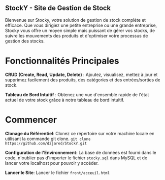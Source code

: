 ## StockY - Site de Gestion de Stock 
Bienvenue sur Stocky, votre solution de gestion de stock complète et efficace. 
Que vous dirigiez une petite entreprise ou une grande entreprise, Stocky vous offre un moyen simple mais puissant de gérer vos stocks, de suivre les mouvements des produits et d'optimiser votre processus de gestion des stocks.

# Fonctionnalités Principales

**CRUD (Create, Read, Update, Delete)** : Ajoutez, visualisez, mettez à jour et supprimez facilement des produits, des catégories et des entrées/sorties de stock.

**Tableau de Bord Intuitif** : Obtenez une vue d'ensemble rapide de l'état actuel de votre stock grâce à notre tableau de bord intuitif.

# Commencer
**Clonage du Référentiel**: Clonez ce répertoire sur votre machine locale en utilisant la commande git clone.
`git clone https://github.com/d2jared/StockY.git`

**Configuration de l'Environnement**: La base de données est fourni dans le code, n'oublier pas d'importer le fichier `stocky.sql` dans MySQL et de lancer votre localhost pour pouvoir y accéder.

**Lancer le Site**: Lancer le fichier `front/acceuil.html`

